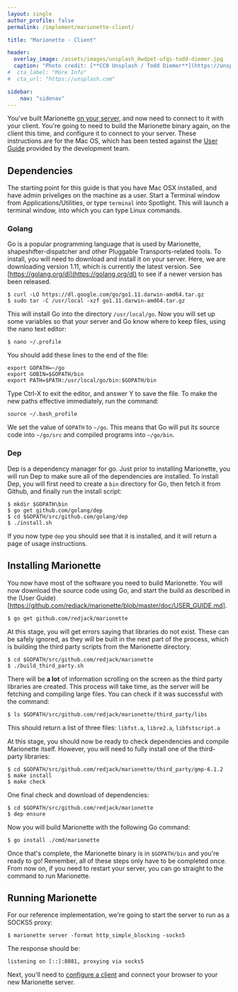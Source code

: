 ```yaml
---
layout: single
author_profile: false
permalink: /implement/marionette-client/

title: "Marionette - Client"

header:
  overlay_image: /assets/images/unsplash_0wdpet-ufqs-todd-diemer.jpg
  caption: "Photo credit: [**CC0 Unsplash / Todd Diemer**](https://unsplash.com/@todd_diemer)"
#  cta_label: "More Info"
#  cta_url: "https://unsplash.com"

sidebar:
    nav: "sidenav"
---
```


You've built Marionette [on your server](/implement/marionette-server), and now need to connect to it with your client. You're going to need to build the Marionette binary again, on the client this time, and configure it to connect to your server. These instructions are for the Mac OS, which has been tested against the [User Guide](https://github.com/redjack/marionette/blob/master/doc/USER_GUIDE.md) provided by the development team. 

## Dependencies

The starting point for this guide is that you have Mac OSX installed, and have admin priveliges on the machine as a user. Start a Terminal window from Applications/Utilities, or type ```terminal``` into Spotlight. This will launch a terminal window, into which you can type Linux commands.

### Golang

Go is a popular programming language that is used by Marionette, shapeshifter-dispatcher and other Pluggable Transports-related tools. To install, you will need to download and install it on your server. Here, we are downloading version 1.11, which is currently the latest version. See [https://golang.org/dl](https://golang.org/dl) to see if a newer version has been released.

~~~~~
$ curl -LO https://dl.google.com/go/go1.11.darwin-amd64.tar.gz
$ sudo tar -C /usr/local -xzf go1.11.darwin-amd64.tar.gz
~~~~~

This will install Go into the directory ```/usr/local/go```. Now you will set up some variables so that your server and Go know where to keep files, using the nano text editor:

~~~~~
$ nano ~/.profile
~~~~~

You should add these lines to the end of the file:

~~~~~
export GOPATH=~/go
export GOBIN=$GOPATH/bin
export PATH=$PATH:/usr/local/go/bin:$GOPATH/bin
~~~~~

Type Ctrl-X to exit the editor, and answer Y to save the file. To make the new paths effective immediately, run the command:

~~~~~
source ~/.bash_profile
~~~~~

We set the value of ```GOPATH``` to ```~/go```. This means that Go will put its source code into ```~/go/src``` and compiled programs into ```~/go/bin```.


### Dep

Dep is a dependency manager for go. Just prior to installing Marionette, you will run Dep to make sure all of the dependencies are installed. To install Dep, you will first need to create a ```bin``` directory for Go, then fetch it from Github, and finally run the install script:

~~~~~
$ mkdir $GOPATH\bin
$ go get github.com/golang/dep
$ cd $GOPATH/src/github.com/golang/dep
$ ./install.sh
~~~~~

If you now type ```dep``` you should see that it is installed, and it will return a page of usage instructions.

## Installing Marionette

You now have most of the software you need to build Marionette. You will now download the source code using Go, and start the build as described in the (User Guide)[https://github.com/redjack/marionette/blob/master/doc/USER_GUIDE.md].

~~~~~
$ go get github.com/redjack/marionette
~~~~~

At this stage, you will get errors saying that libraries do not exist. These can be safely ignored, as they will be built in the next part of the process, which is building the third party scripts from the Marionette directory.

~~~~~
$ cd $GOPATH/src/github.com/redjack/marionette
$ ./build_third_party.sh
~~~~~

There will be **a lot** of information scrolling on the screen as the third party libraries are created. This process will take time, as the server will be fetching and compiling large files. You can check if it was successful with the command:

~~~~~
$ ls $GOPATH/src/github.com/redjack/marionette/third_party/libs
~~~~~

This should return a list of three files: ```libfst.a```, ```libre2.a```, ```libfstscript.a```

At this stage, you should now be ready to check dependencies and compile Marionette itself. However, you will need to fully install one of the third-party libraries:

~~~~~
$ cd $GOPATH/src/github.com/redjack/marionette/third_party/gmp-6.1.2
$ make install
$ make check
~~~~~

One final check and download of dependencies:

~~~~~
$ cd $GOPATH/src/github.com/redjack/marionette
$ dep ensure
~~~~~

Now you will build Marionette with the following Go command:

~~~~~
$ go install ./cmd/marionette
~~~~~

Once that's complete, the Marionette binary is in ```$GOPATH/bin``` and you're ready to go! Remember, all of these steps only have to be completed once. From now on, if you need to restart your server, you can go straight to the command to run Marionette.

## Running Marionette

For our reference implementation, we're going to start the server to run as a SOCKS5 proxy:

~~~~~
$ marionette server -format http_simple_blocking -socks5
~~~~~

The response should be:

~~~~
listening on [::]:8081, proxying via socks5
~~~~

Next, you'll need to [configure a client](/implement/marionette-client) and connect your browser to your new Marionette server.